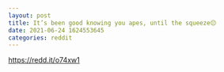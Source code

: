 ```yaml
--- 
layout: post 
title: It’s been good knowing you apes, until the squeeze😔 
date: 2021-06-24 1624553645 
categories: reddit 
--- 
```

https://redd.it/o74xw1